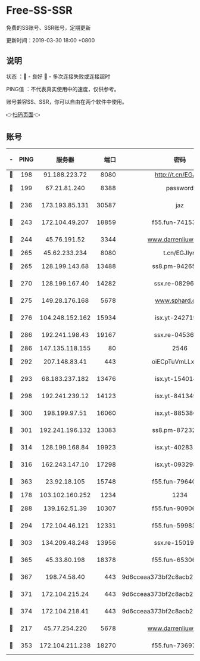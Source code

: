 # Free-SS-SSR

免费的SS账号、SSR账号，定期更新

更新时间：2019-03-30 18:00 +0800

## 说明

状态     ：🙂 - 良好 🙁 - 多次连接失败或连接超时

PING值   ：不代表真实使用中的速度，仅供参考。

账号兼容SS、SSR，你可以自由在两个软件中使用。

👉[扫码页面](https://liesauer.github.io/Free-SS-SSR/)👈

## 账号

|-|PING|服务器|端口|密码|加密方式|区域|
|:----:|:----:|:-----:|-----:|:----:|:----:|:----:|
|🙂|198|91.188.223.72|8080|http://t.cn/EGJIyrl|rc4-md5|RU|
|🙂|199|67.21.81.240|8388|password|aes-256-cfb|US|
|🙂|236|173.193.85.131|30587|jaz|aes-256-cfb|US|
|🙂|243|172.104.49.207|18859|f55.fun-74153575|aes-256-cfb|SG|
|🙂|244|45.76.191.52|3344|www.darrenliuwei.com|aes-256-cfb|JP|
|🙂|265|45.62.233.234|8080|t.cn/EGJIyrl|rc4-md5|CA|
|🙂|265|128.199.143.68|13488|ss8.pm-94265136|aes-256-cfb|SG|
|🙂|270|128.199.167.40|14282|ssx.re-08296146|aes-256-cfb|SG|
|🙂|275|149.28.176.168|5678|www.sphard.com|aes-256-cfb|AU|
|🙂|276|104.248.152.162|15934|isx.yt-24271978|aes-256-cfb|SG|
|🙂|286|192.241.198.43|19167|ssx.re-04536960|aes-256-cfb|US|
|🙂|286|147.135.118.155|80|2546|chacha20|US|
|🙂|292|207.148.83.41|443|oiECpTuVmLLxk4Ts|aes-256-cfb|AU|
|🙂|293|68.183.237.182|13476|isx.yt-15401428|aes-256-cfb|SG|
|🙂|298|192.241.239.12|14123|isx.yt-84134989|aes-256-cfb|US|
|🙂|300|198.199.97.51|16060|isx.yt-88538698|aes-256-cfb|US|
|🙂|301|192.241.196.132|13083|ss8.pm-87232244|aes-256-cfb|US|
|🙂|314|128.199.168.84|19923|isx.yt-40283150|aes-256-cfb|SG|
|🙂|316|162.243.147.10|17298|isx.yt-09329886|aes-256-cfb|US|
|🙂|363|23.92.18.105|15748|f55.fun-79640206|aes-256-cfb|US|
|🙂|178|103.102.160.252|1234|1234|rc4-md5|JP|
|🙂|288|139.162.51.39|10307|f55.fun-90906199|aes-256-cfb|SG|
|🙂|294|172.104.46.121|12331|f55.fun-59983873|aes-256-cfb|SG|
|🙂|303|134.209.48.248|13956|ssx.re-15019665|aes-256-cfb|US|
|🙂|365|45.33.80.198|18378|f55.fun-65306574|aes-256-cfb|US|
|🙂|367|198.74.58.40|443|9d6cceaa373bf2c8acb22e60b6a58be6|aes-256-cfb|US|
|🙂|371|172.104.215.24|443|9d6cceaa373bf2c8acb22e60b6a58be6|aes-256-cfb|US|
|🙂|374|172.104.218.41|443|9d6cceaa373bf2c8acb22e60b6a58be6|aes-256-cfb|US|
|🙁|217|45.77.254.220|5678|www.darrenliuwei.com|aes-256-cfb|SG|
|🙁|353|172.104.211.238|18270|f55.fun-73697687|aes-256-cfb|US|
